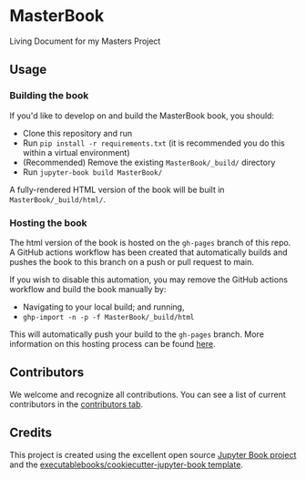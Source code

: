 # MasterBook

Living Document for my Masters Project

## Usage

### Building the book

If you'd like to develop on and build the MasterBook book, you should:

- Clone this repository and run
- Run `pip install -r requirements.txt` (it is recommended you do this within a virtual environment)
- (Recommended) Remove the existing `MasterBook/_build/` directory
- Run `jupyter-book build MasterBook/`

A fully-rendered HTML version of the book will be built in `MasterBook/_build/html/`.

### Hosting the book

The html version of the book is hosted on the `gh-pages` branch of this repo. A GitHub actions workflow has been created that automatically builds and pushes the book to this branch on a push or pull request to main.

If you wish to disable this automation, you may remove the GitHub actions workflow and build the book manually by:

- Navigating to your local build; and running,
- `ghp-import -n -p -f MasterBook/_build/html`

This will automatically push your build to the `gh-pages` branch. More information on this hosting process can be found [here](https://jupyterbook.org/publish/gh-pages.html#manually-host-your-book-with-github-pages).

## Contributors

We welcome and recognize all contributions. You can see a list of current contributors in the [contributors tab](https://github.com/Emilio4d46/docs/graphs/contributors).

## Credits

This project is created using the excellent open source [Jupyter Book project](https://jupyterbook.org/) and the [executablebooks/cookiecutter-jupyter-book template](https://github.com/executablebooks/cookiecutter-jupyter-book).
